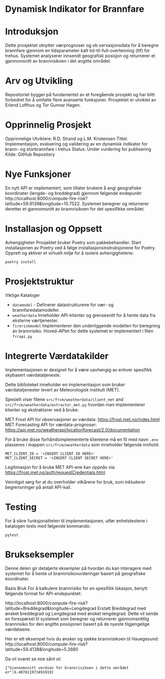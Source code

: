 # Dynamisk Indikator for Brannfare

# Introduksjon
Dette prosjektet utnytter værprognoser og ob servasjonsdata for å beregne brannfare gjennom en tidsparameter kalt tid-til-full-overtenning (ttf) for trehus. Systemet analyserer innsendt geografisk posisjon og returnerer et gjennomsnitt av brannrisikoen i det angitte området.

# Arv og Utvikling
Repositoriet bygger på fundamentet av et foregående prosjekt og har blitt forbedret for å omfatte flere avanserte funksjoner. Prosjektet er utviklet av Erlend Lofthus og Tor Gunnar Hagen.

# Opprinnelig Prosjekt
Opprinnelige Utviklere: R.D. Strand og L.M. Kristensen
Tittel: Implementasjon, evaluering og validering av en dynamisk indikator for brann- og storbrannfare i trehus
Status: Under vurdering for publisering
Kilde: GitHub Repository

# Nye Funksjoner
En nytt API er implementert, som tillater brukere å angi geografiske koordinater (lengde- og breddegrad) gjennom følgende endepunkt: http://localhost:8000/compute-fire-risk?latitude=59.9139&longitude=10.7522. Systemet beregner og returnerer deretter et gjennomsnitt av brannrisikoen for det spesifikke området.

# Installasjon og Oppsett
Avhengigheter
Prosjektet bruker Poetry som pakkebehandler. Start installasjonen av Poetry ved å følge installasjonsinstruksjonene for Poetry. Opprett og aktiver et virtuelt miljø for å isolere avhengighetene:

```
poetry install
```

# Prosjektstruktur
Viktige Kataloger
- `datamodel` - Definerer datastrukturene for vær- og brannfaredatamodeller.
- `weatherdata` Inneholder API-klienter og grensesnitt for å hente data fra eksterne værtjenester.
- `fireriskmodel` Implementerer den underliggende modellen for beregning av brannrisiko.
Hoved-APIet for dette systemet er implementert i filen `frcapi.py`

# Integrerte Værdatakilder
Implementasjonen er designet for å være uavhengig av enhver spesifikk skybasert værdatatjeneste.

Dette biblioteket inneholder en implementasjon som bruker værdatatjenester levert av Meteorologisk institutt (MET).

Spesielt viser filene `src/frcm/weatherdata/client_met` and `src/frcm/weatherdata/extractor_met.py` hvordan man implementerer klienter og ekstraktorer ved å bruke:

MET Frost API for observasjoner av værdata: https://frost.met.no/index.html
MET Forecasting API for værdata-prognoser: https://api.met.no/weatherapi/locationforecast/2.0/documentation

For å bruke disse forhåndsimplementerte klientene må en fil med navn `.env` plasseres i mappen `src/frcm/weatherdata` som inneholder følgende innhold:

```
MET_CLIENT_ID = '<INSERT CLIENT ID HERE>'
MET_CLIENT_SECRET = '<INSERT CLIENT SECRET HERE>'
```
Legitimasjon for å bruke MET API-ene kan oppnås via: https://frost.met.no/auth/requestCredentials.html

Vennligst sørg for at du overholder vilkårene for bruk, som inkluderer begrensninger på antall API-kall.

# Testing
For å sikre funksjonaliteten til implementasjonen, utfør enhetstestene i katalogen tests med følgende kommando:

```
pytest
```

# Brukseksempler
Denne delen gir detaljerte eksempler på hvordan du kan interagere med systemet for å hente ut brannrisikovurderinger basert på geografiske koordinater.

Basis Bruk
For å kalkulere brannrisiko for en spesifikk lokasjon, benytt følgende format for API-endepunktet:


http://localhost:8000/compute-fire-risk?latitude=Breddegrad&longitude=Lengdegrad
Erstatt Breddegrad med ønsket breddegrad og Lengdegrad med ønsket lengdegrad. Dette vil sende en forespørsel til systemet som beregner og returnerer gjennomsnittlig brannrisiko for den angitte posisjonen basert på de nyeste tilgjengelige værdataene.

Her er ett eksempel hvis du ønsker og sjekke brannrisikoen til Hauegesund:
http://localhost:8000/compute-fire-risk?latitude=59.4138&longitude=5.2680

Da vil svaret se noe sånt ut:

```
{"Gjennomsnitt verdien for brannrisikoen i dette området er":6.407811973491919}
```

